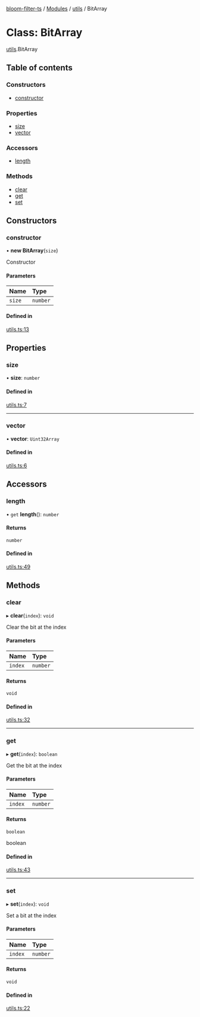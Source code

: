 [bloom-filter-ts](../README.md) / [Modules](../modules.md) / [utils](../modules/utils.md) / BitArray

# Class: BitArray

[utils](../modules/utils.md).BitArray

## Table of contents

### Constructors

- [constructor](utils.BitArray.md#constructor)

### Properties

- [size](utils.BitArray.md#size)
- [vector](utils.BitArray.md#vector)

### Accessors

- [length](utils.BitArray.md#length)

### Methods

- [clear](utils.BitArray.md#clear)
- [get](utils.BitArray.md#get)
- [set](utils.BitArray.md#set)

## Constructors

### constructor

• **new BitArray**(`size`)

Constructor

#### Parameters

| Name | Type |
| :------ | :------ |
| `size` | `number` |

#### Defined in

[utils.ts:13](https://github.com/rymnc/bloom-filter-ts/blob/19d6cd1/lib/utils.ts#L13)

## Properties

### size

• **size**: `number`

#### Defined in

[utils.ts:7](https://github.com/rymnc/bloom-filter-ts/blob/19d6cd1/lib/utils.ts#L7)

___

### vector

• **vector**: `Uint32Array`

#### Defined in

[utils.ts:6](https://github.com/rymnc/bloom-filter-ts/blob/19d6cd1/lib/utils.ts#L6)

## Accessors

### length

• `get` **length**(): `number`

#### Returns

`number`

#### Defined in

[utils.ts:49](https://github.com/rymnc/bloom-filter-ts/blob/19d6cd1/lib/utils.ts#L49)

## Methods

### clear

▸ **clear**(`index`): `void`

Clear the bit at the index

#### Parameters

| Name | Type |
| :------ | :------ |
| `index` | `number` |

#### Returns

`void`

#### Defined in

[utils.ts:32](https://github.com/rymnc/bloom-filter-ts/blob/19d6cd1/lib/utils.ts#L32)

___

### get

▸ **get**(`index`): `boolean`

Get the bit at the index

#### Parameters

| Name | Type |
| :------ | :------ |
| `index` | `number` |

#### Returns

`boolean`

boolean

#### Defined in

[utils.ts:43](https://github.com/rymnc/bloom-filter-ts/blob/19d6cd1/lib/utils.ts#L43)

___

### set

▸ **set**(`index`): `void`

Set a bit at the index

#### Parameters

| Name | Type |
| :------ | :------ |
| `index` | `number` |

#### Returns

`void`

#### Defined in

[utils.ts:22](https://github.com/rymnc/bloom-filter-ts/blob/19d6cd1/lib/utils.ts#L22)
